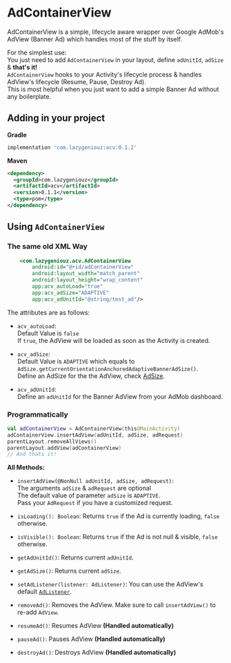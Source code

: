 # AdContainerView

AdContainerView is a simple, lifecycle aware wrapper over Google AdMob's AdView (Banner Ad) which handles most of the stuff by itself.

For the simplest use:\
You just need to add `AdContainerView` in your layout, define `adUnitId`, `adSize` & **that's it!**\
`AdContainerView` hooks to your Activity's lifecycle process & handles AdView's lifecycle (Resume, Pause, Destroy Ad).\
This is most helpful when you just want to add a simple Banner Ad without any boilerplate.

## Adding in your project
**Gradle**
```gradle
implementation 'com.lazygeniouz:acv:0.1.2'
```
**Maven**
```xml
<dependency>
  <groupId>com.lazygeniouz</groupId>
  <artifactId>acv</artifactId>
  <version>0.1.1</version>
  <type>pom</type>
</dependency>
```

## Using `AdContainerView`
### The same old XML Way
```xml
    <com.lazygeniouz.acv.AdContainerView
        android:id="@+id/adContainerView"
        android:layout_width="match_parent"
        android:layout_height="wrap_content"
        app:acv_autoLoad="true"
        app:acv_adSize="ADAPTIVE"
        app:acv_adUnitId="@string/test_ad"/>
```
The attributes are as follows:
*   `acv_autoLoad`:\
    Default Value is `false`\
    If `true`, the AdView will be loaded as soon as the Activity is created.

*   `acv_adSize`:\
    Default Value is `ADAPTIVE` which equals to `AdSize.getCurrentOrientationAnchoredAdaptiveBannerAdSize()`.\
    Define an AdSize for the the AdView, check [AdSize](https://developers.google.com/android/reference/com/google/android/gms/ads/AdSize#field-summary).

*   `acv_adUnitId`:\
    Define an `adUnitId` for the Banner AdView from your AdMob dashboard.

### Programmatically
```kotlin
val adContainerView = AdContainerView(this@MainActivity)
adContainerView.insertAdView(adUnitId, adSize, adRequest)
parentLayout.removeAllViews()
parentLayout.addView(adContainerView)
// And thats it!
```
**All Methods:**
*   `insertAdView(@NonNull adUnitId, adSize, adRequest)`:\
    The arguments `adSize` & `adRequest` are optional\
    The default value of parameter `adSize` is `ADAPTIVE`.\
    Pass your `AdRequest` if you have a customized request.
    
*   `isLoading(): Boolean`: Returns `true` if the Ad is currently loading, `false` otherwise.

*   `isVisible(): Boolean`: Returns `true` if the Ad is not null & visible, `false` otherwise.

*   `getAdUnitId()`: Returns current `adUnitId`.

*   `getAdSize()`: Returns current `adSize`.

*   `setAdListener(listener: AdListener)`: You can use the AdView's default [`AdListener`](https://developers.google.com/android/reference/com/google/android/gms/ads/AdListener).

*   `removeAd()`: Removes the AdView. Make sure to call `insertAdView()` to re-add `AdView`.

*   `resumeAd()`: Resumes AdView **(Handled automatically)**

*   `pauseAd()`: Pauses AdView **(Handled automatically)**

*   `destroyAd()`: Destroys AdView **(Handled automatically)**
